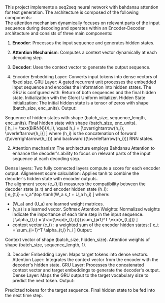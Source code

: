 

This project implements a seq2seq neural network with bahdanau attention for text generation. The architecture is composed of the following components:  
The attention mechanism dynamically focuses on relevant parts of the input sequence during decoding and operates within an Encoder-Decoder architecture and consists of three main components:

1. **Encoder**: Processes the input sequence and generates hidden states.
2. **Attention Mechanism**: Computes a context vector dynamically at each decoding step.
3. **Decoder**: Uses the context vector to generate the output sequence.


1. Encoder 
Embedding Layer: Converts input tokens into dense vectors of fixed size.
GRU Layer: A gated recurrent unit processes the embedded input sequence and encodes the information into hidden states. The GRU is configured with:
Return of both sequences and the final hidden state.
Initialization with the Glorot Uniform initializer.
Hidden State Initialization: The initial hidden state is a tensor of zeros with shape (batch_size, enc_units).
Output:

Sequence of hidden states with shape (batch_size, sequence_length, enc_units).
Final hidden state with shape (batch_size, enc_units).  
\[
h_i = \text{BiRNN}(X_i), \quad h_i = [\overrightarrow{h_i}; \overleftarrow{h_i}]
\]
where \(h_i\) is the concatenation of forward (\(\overrightarrow{h_i}\)) and backward (\(\overleftarrow{h_i}\)) RNN states.

  
2. Attention mechanism
The architecture employs Bahdanau Attention to enhance the decoder's ability to focus on relevant parts of the input sequence at each decoding step.

Dense layers: Two fully connected layers compute a score for each encoder output.
Alignement score calculation: Applies tanh to combine the decoder's hidden state with encoder outputs.  
The alignment score \(e_{t,i}\) measures the compatibility between the decoder state \(s_t\) and encoder hidden state \(h_i\):  
\[
e_{t,i} = v_a^\top \tanh(W_a s_t + U_a h_i)
\]
where:
- \(W_a\) and \(U_a\) are learned weight matrices.
- \(v_a\) is a learned vector.
Softmax Attention Weights: Normalized weights indicate the importance of each time step in the input sequence.  
\[
\alpha_{t,i} = \frac{\exp(e_{t,i})}{\sum_{j=1}^T \exp(e_{t,j})}
\]
- context vector \(c_t\) : a weighted sum of the encoder hidden states:
\[
c_t = \sum_{i=1}^T \alpha_{t,i} h_i
\]
Output:

Context vector of shape (batch_size, hidden_size).
Attention weights of shape (batch_size, sequence_length, 1).  
  
3. Decoder
Embedding Layer: Maps target tokens into dense vectors.
Attention Layer: Integrates the context vector from the encoder with the decoder's hidden state.
GRU Layer: Processes the concatenated context vector and target embeddings to generate the decoder's output.
Dense Layer: Maps the GRU output to the target vocabulary size to predict the next token.
Output:

Predicted tokens for the target sequence.
Final hidden state to be fed into the next time step.
